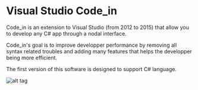 # Visual Studio Code_in
Code_in is an extension to Visual Studio (from 2012 to 2015) that allow you to develop any C# app through a nodal interface.

Code_in's goal is to improve developper performance by removing all syntax related troubles and adding many features that helps the developper being more efficient.

The first version of this software is designed to support C# language.

![alt tag](https://fbcdn-sphotos-d-a.akamaihd.net/hphotos-ak-xpl1/t31.0-8/12308206_558011727680224_5561058551180476128_o.png)

